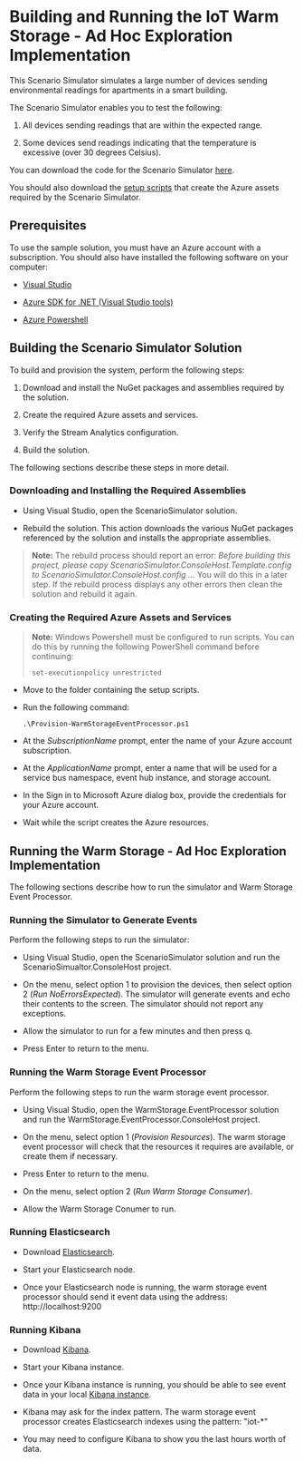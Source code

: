 # Building and Running the IoT Warm Storage - Ad Hoc Exploration Implementation

This Scenario Simulator simulates a large number of devices sending environmental readings for apartments in a smart building. 

The Scenario Simulator enables you to test the following:

1. All devices sending readings that are within the expected range. 

2. Some devices send readings indicating that the temperature is excessive (over 30 degrees Celsius).

You can download the code for the Scenario Simulator [here](../src/Simulator).

You should also download the [setup scripts](../setup) that create the Azure assets required by the Scenario Simulator.

## Prerequisites

To use the sample solution, you must have an Azure account with a subscription. You should also have installed the following software on your computer:

- [Visual Studio](https://www.visualstudio.com/)

- [Azure SDK for .NET (Visual Studio tools)](http://azure.microsoft.com/downloads/)

- [Azure Powershell](https://azure.microsoft.com/documentation/articles/powershell-install-configure/)

## Building the Scenario Simulator Solution

To build and provision the system, perform the following steps:

1. Download and install the NuGet packages and assemblies required by the solution.

2. Create the required Azure assets and services.

3. Verify the Stream Analytics configuration.

4. Build the solution.

The following sections describe these steps in more detail.

### Downloading and Installing the Required Assemblies

- Using Visual Studio, open the ScenarioSimulator solution.

- Rebuild the solution. This action downloads the various NuGet packages referenced by the solution and installs the appropriate assemblies.

> **Note:** The rebuild process should report an error: *Before building this project, please copy ScenarioSimulator.ConsoleHost.Template.config to ScenarioSimulator.ConsoleHost.config ...* You will do this in a later step. If the rebuild process displays any other errors then clean the solution and rebuild it again.

### Creating the Required Azure Assets and Services

> **Note:** Windows Powershell must be configured to run scripts. You can do this by running the following PowerShell command before continuing:
> 
> `set-executionpolicy unrestricted`

- Move to the folder containing the setup scripts.

- Run the following command:

	`.\Provision-WarmStorageEventProcessor.ps1`

-  At the *SubscriptionName* prompt, enter the name of your Azure account subscription.

- At the *ApplicationName* prompt, enter a name that will be used for a service bus namespace, event hub instance, and storage account.

- In the Sign in to Microsoft Azure dialog box, provide the credentials for your Azure account. 

- Wait while the script creates the Azure resources.


## Running the Warm Storage - Ad Hoc Exploration Implementation

The following sections describe how to run the simulator and Warm Storage Event Processor.

### Running the Simulator to Generate Events

Perform the following steps to run the simulator:

- Using Visual Studio, open the ScenarioSimulator solution and run the ScenarioSimualtor.ConsoleHost project.

- On the menu, select option 1 to provision the devices, then select option 2 (*Run NoErrorsExpected*). The simulator will generate events and echo their contents to the screen. The simulator should not report any exceptions.

- Allow the simulator to run for a few minutes and then press q.

- Press Enter to return to the menu.

### Running the Warm Storage Event Processor

Perform the following steps to run the warm storage event processor. 

- Using Visual Studio, open the WarmStorage.EventProcessor solution and run the WarmStorage.EventProcessor.ConsoleHost project.

- On the menu, select option 1 (*Provision Resources*). The warm storage event processor will check that the resources it requires are available, or create them if necessary.

- Press Enter to return to the menu.

- On the menu, select option 2 (*Run Warm Storage Consumer*).

- Allow the Warm Storage Conumer to run.

### Running Elasticsearch

- Download [Elasticsearch](https://www.elastic.co/products/elasticsearch).

- Start your Elasticsearch node.

- Once your Elasticsearch node is running, the warm storage event processor should send it event data using the address: http://localhost:9200

### Running Kibana

- Download [Kibana](https://www.elastic.co/products/kibana).

- Start your Kibana instance.

- Once your Kibana instance is running, you should be able to see event data in your local [Kibana instance](http://localhost:5601). 

- Kibana may ask for the index pattern. The warm storage event processor creates Elasticsearch indexes using the pattern: "iot-*"

- You may need to configure Kibana to show you the last hours worth of data.


